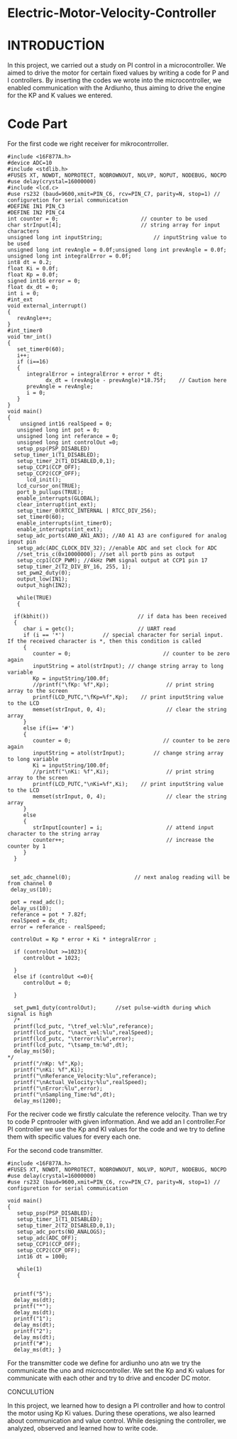 # Electric-Motor-Velocity-Controller

# INTRODUCTİON

In this project, we carried out a study on PI control in a microcontroller. We aimed to drive the motor for certain fixed values by writing a code for P and I controllers. By inserting the codes we wrote into the microcontroller, we enabled communication with the Ardiunho, thus aiming to drive the engine for the KP and K values we entered.

# Code Part
For the first code we right receiver for mikrocontrroller.

    #include <16F877A.h>
    #device ADC=10
    #include <stdlib.h>
    #FUSES XT, NOWDT, NOPROTECT, NOBROWNOUT, NOLVP, NOPUT, NODEBUG, NOCPD
    #use delay(crystal=16000000)
    #include <lcd.c>
    #use rs232 (baud=9600,xmit=PIN_C6, rcv=PIN_C7, parity=N, stop=1) // configuretion for serial communication
    #DEFINE IN1 PIN_C3
    #DEFINE IN2 PIN_C4
    int counter = 0;                          // counter to be used
    char strInput[4];                         // string array for input characters
    unsigned long int inputString;                // inputString value to be used
    unsigned long int revAngle = 0.0f;unsigned long int prevAngle = 0.0f;
    unsigned long int integralError = 0.0f;
    int8 dt = 0.2;
    float Ki = 0.0f;
    float Kp = 0.0f;
    signed int16 error = 0;
    float dx_dt = 0;
    int i = 0;
    #int_ext
    void external_interrupt()
    {
       revAngle++;
    }
    #int_timer0
    void tmr_int()
    {
       set_timer0(60);
       i++;     
       if (i==16)
       {
          integralError = integralError + error * dt;
                dx_dt = (revAngle - prevAngle)*18.75f;    // Caution here
          prevAngle = revAngle;
          i = 0;
       }
    }
    void main()
    {
        unsigned int16 realSpeed = 0;
       unsigned long int pot = 0;
       unsigned long int referance = 0;
       unsigned long int controlOut =0;
       setup_psp(PSP_DISABLED)
      setup_timer_1(T1_DISABLED);
       setup_timer_2(T1_DISABLED,0,1);
       setup_CCP1(CCP_OFF);
       setup_CCP2(CCP_OFF);
          lcd_init();
       lcd_cursor_on(TRUE);
       port_b_pullups(TRUE);
       enable_interrupts(GLOBAL);
       clear_interrupt(int_ext);
       setup_timer_0(RTCC_INTERNAL | RTCC_DIV_256); 
       set_timer0(60);
       enable_interrupts(int_timer0);
       enable_interrupts(int_ext);
       setup_adc_ports(AN0_AN1_AN3); //A0 A1 A3 are configured for analog input pin
       setup_adc(ADC_CLOCK_DIV_32); //enable ADC and set clock for ADC
       //set_tris_c(0x10000000); //set all portb pins as output
       setup_ccp1(CCP_PWM); //4kHz PWM signal output at CCP1 pin 17
       setup_timer_2(T2_DIV_BY_16, 255, 1);
       set_pwm2_duty(0);
       output_low(IN1);
       output_high(IN2);
       
       while(TRUE)
       {
    
      if(kbhit())                            // if data has been received
      {                             
         char i = getc();                    // UART read
         if (i == '*')            // special character for serial input. If the received character is *, then this condition is called
         {
            counter = 0;                             // counter to be zero again
            inputString = atol(strInput); // change string array to long variable
            Kp = inputString/100.0f;
            //printf("\fKp: %f",Kp);                  // print string array to the screen
            printf(LCD_PUTC,"\fKp=%f",Kp);    // print inputString value to the LCD
            memset(strInput, 0, 4);                   // clear the string array
         }
         else if(i== '#')
         {
            counter = 0;                             // counter to be zero again
            inputString = atol(strInput);         // change string array to long variable
            Ki = inputString/100.0f;
            //printf("\nKi: %f",Ki);                  // print string array to the screen
            printf(LCD_PUTC,"\nKi=%f",Ki);    // print inputString value to the LCD
            memset(strInput, 0, 4);                   // clear the string array
         }
         else
         {
            strInput[counter] = i;                    // attend input character to the string array
            counter++;                                // increase the counter by 1
         }
      }
    
     
     set_adc_channel(0);                    // next analog reading will be from channel 0
     delay_us(10);    
    
     pot = read_adc();
     delay_us(10);  
     referance = pot * 7.82f;
     realSpeed = dx_dt;
     error = referance - realSpeed;
     
     controlOut = Kp * error + Ki * integralError ;
     
      if (controlOut >=1023){
         controlOut = 1023;
      
      }
      else if (controlOut <=0){
         controlOut = 0;
      
      }
      
      set_pwm1_duty(controlOut);      //set pulse-width during which signal is high
      /*
      printf(lcd_putc, "\tref_vel:%lu",referance);
      printf(lcd_putc, "\nact_vel:%lu",realSpeed);
      printf(lcd_putc, "\terror:%lu",error);
      printf(lcd_putc, "\tsamp_tm:%d",dt);
      delay_ms(50);
    */
      printf("/nKp: %f",Kp); 
      printf("\nKi: %f",Ki);
      printf("\nReferance_Velocity:%lu",referance);
      printf("\nActual_Velocity:%lu",realSpeed);
      printf("\nError:%lu",error);
      printf("\nSampling_Time:%d",dt);
      delay_ms(1200);

For the reciver code we firstly calculate the reference velocity. Than we try to code P cpntrooler with given information. And we add an I controller.For PI controller we use the Kp and KI values for the code and we try to define them with specific values for every each one.





For the second code transmitter.

    #include <16F877A.h>
    #FUSES XT, NOWDT, NOPROTECT, NOBROWNOUT, NOLVP, NOPUT, NODEBUG, NOCPD
    #use delay(crystal=16000000)
    #use rs232 (baud=9600,xmit=PIN_C6, rcv=PIN_C7, parity=N, stop=1) // configuretion for serial communication
    
    void main()
    {
       setup_psp(PSP_DISABLED);
       setup_timer_1(T1_DISABLED);
       setup_timer_2(T2_DISABLED,0,1);
       setup_adc_ports(NO_ANALOGS);
       setup_adc(ADC_OFF);
       setup_CCP1(CCP_OFF);
       setup_CCP2(CCP_OFF);
       int16 dt = 1000;
    
       while(1)
       {
   

      printf("5");
      delay_ms(dt);
      printf("*");
      delay_ms(dt);
      printf("1");
      delay_ms(dt);
      printf("2");
      delay_ms(dt);
      printf("#");
      delay_ms(dt); }
For the transmitter code we define for ardiunho uno atn we try the communicate the uno and microcontroller. We set the Kp and Kı values for communicate with each other and try to drive and encoder DC motor.


CONCULUTİON

In this project, we learned how to design a PI controller and how to control the motor using Kp Ki values. During these operations, we also learned about communication and value control. While designing the controller, we analyzed, observed and learned how to write code.
 
